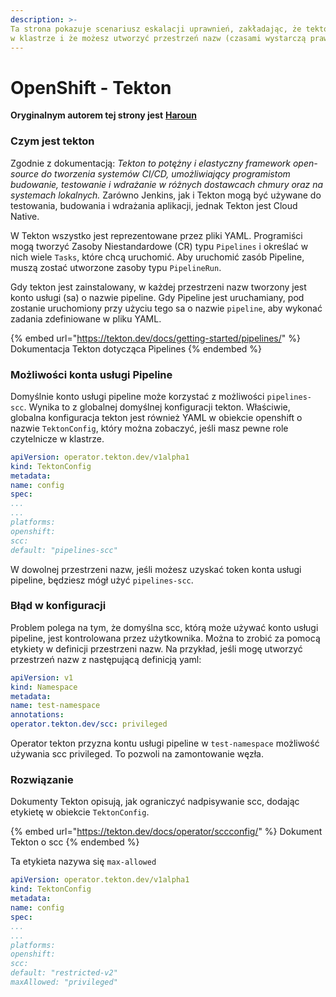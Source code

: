```yaml
---
description: >-
Ta strona pokazuje scenariusz eskalacji uprawnień, zakładając, że tekton jest zainstalowany
w klastrze i że możesz utworzyć przestrzeń nazw (czasami wystarczą prawa edycji)
---
```


# OpenShift - Tekton

**Oryginalnym autorem tej strony jest** [**Haroun**](https://www.linkedin.com/in/haroun-al-mounayar-571830211)

### Czym jest tekton

Zgodnie z dokumentacją: _Tekton to potężny i elastyczny framework open-source do tworzenia systemów CI/CD, umożliwiający programistom budowanie, testowanie i wdrażanie w różnych dostawcach chmury oraz na systemach lokalnych._ Zarówno Jenkins, jak i Tekton mogą być używane do testowania, budowania i wdrażania aplikacji, jednak Tekton jest Cloud Native.&#x20;

W Tekton wszystko jest reprezentowane przez pliki YAML. Programiści mogą tworzyć Zasoby Niestandardowe (CR) typu `Pipelines` i określać w nich wiele `Tasks`, które chcą uruchomić. Aby uruchomić zasób Pipeline, muszą zostać utworzone zasoby typu `PipelineRun`.

Gdy tekton jest zainstalowany, w każdej przestrzeni nazw tworzony jest konto usługi (sa) o nazwie pipeline. Gdy Pipeline jest uruchamiany, pod zostanie uruchomiony przy użyciu tego sa o nazwie `pipeline`, aby wykonać zadania zdefiniowane w pliku YAML.

{% embed url="https://tekton.dev/docs/getting-started/pipelines/" %}
Dokumentacja Tekton dotycząca Pipelines
{% endembed %}

### Możliwości konta usługi Pipeline

Domyślnie konto usługi pipeline może korzystać z możliwości `pipelines-scc`. Wynika to z globalnej domyślnej konfiguracji tekton. Właściwie, globalna konfiguracja tekton jest również YAML w obiekcie openshift o nazwie `TektonConfig`, który można zobaczyć, jeśli masz pewne role czytelnicze w klastrze.
```yaml
apiVersion: operator.tekton.dev/v1alpha1
kind: TektonConfig
metadata:
name: config
spec:
...
...
platforms:
openshift:
scc:
default: "pipelines-scc"
```
W dowolnej przestrzeni nazw, jeśli możesz uzyskać token konta usługi pipeline, będziesz mógł użyć `pipelines-scc`.

### Błąd w konfiguracji

Problem polega na tym, że domyślna scc, którą może używać konto usługi pipeline, jest kontrolowana przez użytkownika. Można to zrobić za pomocą etykiety w definicji przestrzeni nazw. Na przykład, jeśli mogę utworzyć przestrzeń nazw z następującą definicją yaml:
```yaml
apiVersion: v1
kind: Namespace
metadata:
name: test-namespace
annotations:
operator.tekton.dev/scc: privileged
```
Operator tekton przyzna kontu usługi pipeline w `test-namespace` możliwość używania scc privileged. To pozwoli na zamontowanie węzła.

### Rozwiązanie

Dokumenty Tekton opisują, jak ograniczyć nadpisywanie scc, dodając etykietę w obiekcie `TektonConfig`.

{% embed url="https://tekton.dev/docs/operator/sccconfig/" %}
Dokument Tekton o scc
{% endembed %}

Ta etykieta nazywa się `max-allowed`&#x20;
```yaml
apiVersion: operator.tekton.dev/v1alpha1
kind: TektonConfig
metadata:
name: config
spec:
...
...
platforms:
openshift:
scc:
default: "restricted-v2"
maxAllowed: "privileged"
```

